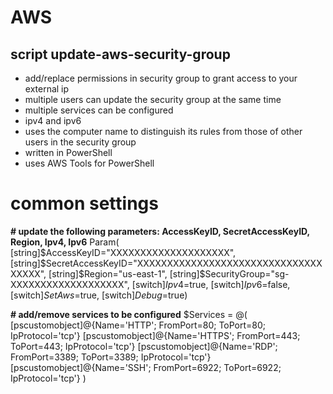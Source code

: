 # AWS

## script update-aws-security-group

* add/replace permissions in security group to grant access to your external ip
* multiple users can update the security group at the same time
* multiple services can be configured
* ipv4 and ipv6
* uses the computer name to distinguish its rules from those of other users in the security group
* written in PowerShell
* uses AWS Tools for PowerShell

# common settings

**# update the following parameters: AccessKeyID, SecretAccessKeyID, Region, Ipv4, Ipv6**
Param(
  [string]$AccessKeyID="XXXXXXXXXXXXXXXXXXXX",
  [string]$SecretAccessKeyID="XXXXXXXXXXXXXXXXXXXXXXXXXXXXXXXXXXXX",
  [string]$Region="us-east-1",
  [string]$SecurityGroup="sg-XXXXXXXXXXXXXXXXXXX",
  [switch]$Ipv4=$true,
  [switch]$Ipv6=$false,
  [switch]$SetAws=$true,
  [switch]$Debug=$true)

**# add/remove services to be configured**
$Services = @(
  [pscustomobject]@{Name='HTTP'; FromPort=80; ToPort=80; IpProtocol='tcp'}
  [pscustomobject]@{Name='HTTPS'; FromPort=443; ToPort=443; IpProtocol='tcp'}
  [pscustomobject]@{Name='RDP'; FromPort=3389; ToPort=3389; IpProtocol='tcp'}
  [pscustomobject]@{Name='SSH'; FromPort=6922; ToPort=6922; IpProtocol='tcp'}
)
